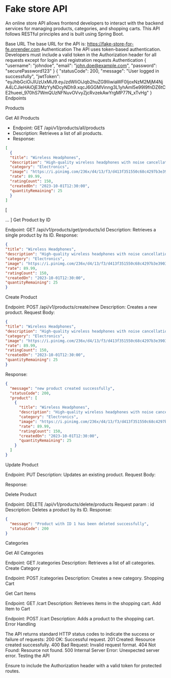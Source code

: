 # Fake store API
An online store API allows frontend developers to interact with the backend services for managing products, categories, and shopping carts. This API follows RESTful principles and is built using Spring Boot.

Base URL
The base URL for the API is: https://fake-store-for-fe.onrender.com
Authentication
The API uses token-based authentication.
Developers must include a valid token in the Authorization header for all requests except for login and registration requests
Authentication
{
"username": "johndoe",
"email": "john.doe@example.com",
"password": "securePassword123"
}
{
"statusCode": 200,
"message": "User logged in successfully",
"jwtToken": "eyJhbGciOiJIUzUxMiJ9.eyJzdWIiOiJqb2huZG9lIiwiaWF0IjoxNzM2MjM4NjA4LCJleHAiOjE3MzYyNDcyNDh9.xqcJ6GGMVinng3L1yhAml5e99I9fnDZ6tCE2hueei_970hS7WmQUzNFNuvOVvyZjcRvzekAwYrgMP77N_xTvHg"
}
Endpoints

Products

Get All Products

* Endpoint: GET /api/v1/products/all/products 
* Description: Retrieves a list of all products.
* Response:
```json
[
  {
  "title": "Wireless Headphones",
  "description": "High-quality wireless headphones with noise cancellation.",
  "category": "Electronics",
  "image": "https://i.pinimg.com/236x/d4/13/f3/d413f351550c68c4297b3e39032eac83.jpg",
  "rate": 89.99,
  "ratingCount": 150,
  "createdOn": "2023-10-01T12:30:00",
  "quantityRemaining": 25
  }
]
```
[

...
]
Get Product by ID

Endpoint: GET /api/v1/products/get/products/id
Description: Retrieves a single product by its ID.
Response:
```json
{
"title": "Wireless Headphones",
"description": "High-quality wireless headphones with noise cancellation.",
"category": "Electronics",
"image": "https://i.pinimg.com/236x/d4/13/f3/d413f351550c68c4297b3e39032eac83.jpg",
"rate": 89.99,
"ratingCount": 150,
"createdOn": "2023-10-01T12:30:00",
"quantityRemaining": 25
}
```

Create Product

Endpoint: POST /api/v1/products/create/new
Description: Creates a new product.
Request Body:
```json
{
"title": "Wireless Headphones",
"description": "High-quality wireless headphones with noise cancellation.",
"category": "Electronics",
"image": "https://i.pinimg.com/236x/d4/13/f3/d413f351550c68c4297b3e39032eac83.jpg",
"rate": 89.99,
"ratingCount": 150,
"createdOn": "2023-10-01T12:30:00",
"quantityRemaining": 25
}
```
Response:
```json
{
  "message": "new product created successfully",
  "statusCode": 200,
  "product": [
    {
      "title": "Wireless Headphones",
      "description": "High-quality wireless headphones with noise cancellation.",
      "category": "Electronics",
      "image": "https://i.pinimg.com/236x/d4/13/f3/d413f351550c68c4297b3e39032eac83.jpg",
      "rate": 89.99,
      "ratingCount": 150,
      "createdOn": "2023-10-01T12:30:00",
      "quantityRemaining": 25
    }
  ]
}
```

Update Product

Endpoint: PUT 
Description: Updates an existing product.
Request Body:

Response:

Delete Product

Endpoint: DELETE /api/v1/products/delete/products
Request param : id
Description: Deletes a product by its ID.
Response:
```json
{
  "message": "Product with ID 1 has been deleted successfully",
  "statusCode": 200
}
```

Categories

Get All Categories

Endpoint: GET /categories
Description: Retrieves a list of all categories.
Create Category

Endpoint: POST /categories
Description: Creates a new category.
Shopping Cart

Get Cart Items

Endpoint: GET /cart
Description: Retrieves items in the shopping cart.
Add Item to Cart

Endpoint: POST /cart
Description: Adds a product to the shopping cart.
Error Handling

The API returns standard HTTP status codes to indicate the success or failure of requests:
200 OK: Successful request.
201 Created: Resource created successfully.
400 Bad Request: Invalid request format.
404 Not Found: Resource not found.
500 Internal Server Error: Unexpected server error.
Testing the API

 Ensure to include the Authorization header with a valid token for protected routes.

